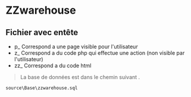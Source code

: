 # ZZwarehouse

## Fichier avec entête 

* p_  Correspond a une page visible pour l'utilisateur
* z_  Correspond a du code php qui effectue une action (non visible par l'utilisateur)
* zz_ Correspond a du code html

> La base de données est dans le chemin suivant .

```
source\Base\zzwarehouse.sql 
```
